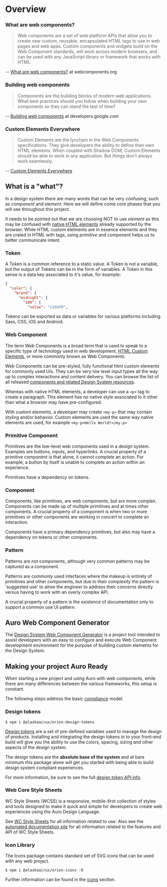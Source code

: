 # Overview

### What are web components?

> Web components are a set of web platform APIs that allow you to create new custom, reusable, encapsulated HTML tags to use in web pages and web apps. Custom components and widgets build on the Web Component standards, will work across modern browsers, and can be used with any JavaScript library or framework that works with HTML.

-- [What are web components?](https://www.webcomponents.org/introduction) at webcomponents.org

### Building web components

> Components are the building blocks of modern web applications. What best practices should you follow when building your own components so they can stand the test of time?

-- [Building web components](https://developers.google.com/web/fundamentals/web-components) at developers.google.com

### Custom Elements Everywhere

> Custom Elements are the lynchpin in the Web Components specifications. They give developers the ability to define their own HTML elements. When coupled with Shadow DOM, Custom Elements should be able to work in any application. But things don't always work seamlessly.

-- [Custom Elements Everywhere](https://custom-elements-everywhere.com/)

## What is a "what"?

In a design system there are many words that can be very confusing, such as _component_ and _element_. Here we will define come core phases that you will see throughout this project.

It needs to be pointed out that we are choosing NOT to use _element_ as this may be confused with [native HTML elements](https://developer.mozilla.org/en-US/docs/Web/HTML/Element) already supported by the browser. While HTML custom elelments are in essence elements and they are crated in HTML with tags, using _primitive_ and _component_ helps us to better communicate intent.

### Token

A Token is a common reference to a static value. A Token is not a variable, but the output of Tokens can be in the form of variables. A Token in this sense is a data key associated to it's value, for example:

```json
{
  "color": {
    "brand": {
      "midnight": {
        "100": {
          "value": "c1daf0",
```

Tokens can be exported as data or variables for various platforms including Sass, CSS, iOS and Android.

### Web Component

The term Web Components is a broad term that is used to speak to a specific type of technology used in web development, [HTML Custom Elements](https://developer.mozilla.org/en-US/docs/Web/Web_Components/Using_custom_elements), or more commonly known as Web Components.

Web Components can be pre-styled, fully functional html custom elements for commonly used UIs. They can be very low level input types all the way up to complex interactions and content delivery. You can browse the list of all released [components and related Design System resources](/component-status).

Whereas with native HTML elements, a developer can use a `<p>` tag to create a paragraph. This element has no native style associated to it other than what a browser may have pre-configured.

With custom elements, a developer may create `<my-p>` that may contain styling and/or behavior. Custom elements are used the same way native elements are used, for example `<my-p>Hello World!</my-p>`

### Primitive Component

Primitives are the low-level web components used in a design system. Examples are buttons, inputs, and hyperlinks. A crucial property of a primitive component is that alone, it cannot complete an action. For example, a button by itself is unable to complete an action within an experience.

Primitives have a dependency on tokens.

### Component

Components, like primitives, are web components, but are more complex. Components can be made up of multiple primitives and at times other components. A crucial property of a component is when two or more primitives or other components  are working in concert to complete an interaction.

Components have a primary dependency primitives, but also may have a dependency on tokens or other components.

### Pattern

Patterns are not components, although very common patterns may be captured as a component.

Patterns are commonly used interfaces where the makeup is entirely of primitives and other components, but due to their complexity the pattern is 'suggested use' to allow the engineer to address their concerns directly versus having to work with an overly complex API.

A crucial property of a pattern is the existence of documentation only to support a common use UI pattern.



## Auro Web Component Generator

The [Design System Web Component Generator](/getting-started/developers/generator) is a project tool intended to assist developers with an easy to configure and execute Web Component development environment for the purpose of building custom elements for the Design System.


## Making your project Auro Ready

When starting a new project and using Auro with web components, while there are many differences between the various frameworks, this setup is constant.

The following steps address the basic [compliance](/getting-started/developers/compliance) model.

### Design tokens

```
$ npm i @alaskaairux/orion-design-tokens
```

[Design tokens](/getting-started/developers/design-tokens) are a set of pre-defined variables used to manage the design of products. Installing and integrating the design tokens in to your front-end build will give you the ability to use the colors, spacing, sizing and other aspects of the design system.

The design tokens are the **absolute base of the system** and at bare minimum this package alone will get you started with being able to build design system compliant experiences.

For more information, be sure to see the full [design token API info](/getting-started/developers/design-tokens/install)

### Web Core Style Sheets

WC Style Sheets (WCSS) is a responsive, mobile-first collection of styles and tools designed to make it quick and simple for developers to create web experiences using the Auro Design Language.

See [WC Style Sheets](/webcorestylesheets) for all information related to use. Also see the [automated documentation site](https://alaskaairlines.github.io/WebCoreStyleSheets/) for all information related to the features and API of WC Style Sheets.

### Icon Library

The Icons package contains standard set of SVG icons that can be used with any web project.

```
$ npm i @alaskaairux/orion-icons -D
```

Further information can be found in the [icons](/core/auro-icons/install) section.
